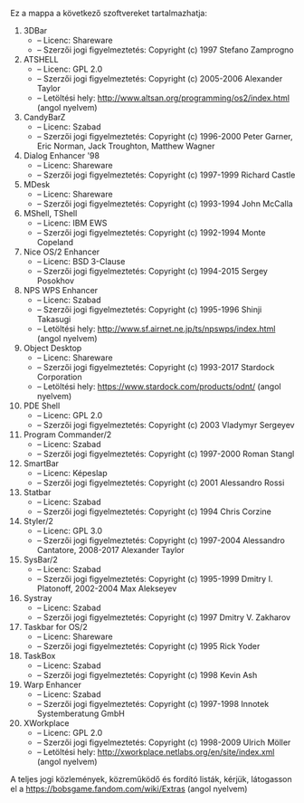 ﻿Ez a mappa a következő szoftvereket tartalmazhatja:

1. 3DBar
   - – Licenc: Shareware
   - – Szerzői jogi figyelmeztetés: Copyright (c) 1997 Stefano Zamprogno
2. ATSHELL
   - – Licenc: GPL 2.0
   - – Szerzői jogi figyelmeztetés: Copyright (c) 2005-2006 Alexander Taylor
   - – Letöltési hely: http://www.altsan.org/programming/os2/index.html (angol nyelvem)
3. CandyBarZ
   - – Licenc: Szabad
   - – Szerzői jogi figyelmeztetés: Copyright (c) 1996-2000 Peter Garner, Eric Norman, Jack Troughton, Matthew Wagner
4. Dialog Enhancer '98
   - – Licenc: Shareware
   - – Szerzői jogi figyelmeztetés: Copyright (c) 1997-1999 Richard Castle
5. MDesk
   - – Licenc: Shareware
   - – Szerzői jogi figyelmeztetés: Copyright (c) 1993-1994 John McCalla
6. MShell, TShell
   - – Licenc: IBM EWS
   - – Szerzői jogi figyelmeztetés: Copyright (c) 1992-1994 Monte Copeland
7. Nice OS/2 Enhancer
   - – Licenc: BSD 3-Clause
   - – Szerzői jogi figyelmeztetés: Copyright (c) 1994-2015 Sergey Posokhov
8. NPS WPS Enhancer
   - – Licenc: Szabad
   - – Szerzői jogi figyelmeztetés: Copyright (c) 1995-1996 Shinji Takasugi
   - – Letöltési hely: http://www.sf.airnet.ne.jp/ts/npswps/index.html (angol nyelvem)
9. Object Desktop
   - – Licenc: Shareware
   - – Szerzői jogi figyelmeztetés: Copyright (c) 1993-2017 Stardock Corporation
   - – Letöltési hely: https://www.stardock.com/products/odnt/ (angol nyelvem)
10. PDE Shell
    - – Licenc: GPL 2.0
    - – Szerzői jogi figyelmeztetés: Copyright (c) 2003 Vladymyr Sergeyev
11. Program Commander/2
    - – Licenc: Szabad
    - – Szerzői jogi figyelmeztetés: Copyright (c) 1997-2000 Roman Stangl
12. SmartBar
    - – Licenc: Képeslap
    - – Szerzői jogi figyelmeztetés: Copyright (c) 2001 Alessandro Rossi
13. Statbar
    - – Licenc: Szabad
    - – Szerzői jogi figyelmeztetés: Copyright (c) 1994 Chris Corzine
14. Styler/2
    - – Licenc: GPL 3.0
    - – Szerzői jogi figyelmeztetés: Copyright (c) 1997-2004 Alessandro Cantatore, 2008-2017 Alexander Taylor
15. SysBar/2
    - – Licenc: Szabad
    - – Szerzői jogi figyelmeztetés: Copyright (c) 1995-1999 Dmitry I. Platonoff, 2002-2004 Max Alekseyev
16. Systray
    - – Licenc: Szabad
    - – Szerzői jogi figyelmeztetés: Copyright (c) 1997 Dmitry V. Zakharov
17. Taskbar for OS/2
    - – Licenc: Shareware
    - – Szerzői jogi figyelmeztetés: Copyright (c) 1995 Rick Yoder
18. TaskBox
    - – Licenc: Szabad
    - – Szerzői jogi figyelmeztetés: Copyright (c) 1998 Kevin Ash
19. Warp Enhancer
    - – Licenc: Szabad
    - – Szerzői jogi figyelmeztetés: Copyright (c) 1997-1998 Innotek Systemberatung GmbH
20. XWorkplace
    - – Licenc: GPL 2.0
    - – Szerzői jogi figyelmeztetés: Copyright (c) 1998-2009 Ulrich Möller
    - – Letöltési hely: http://xworkplace.netlabs.org/en/site/index.xml (angol nyelvem)

A teljes jogi közlemények, közreműködő és fordító listák, kérjük, látogasson el a https://bobsgame.fandom.com/wiki/Extras (angol nyelvem)
